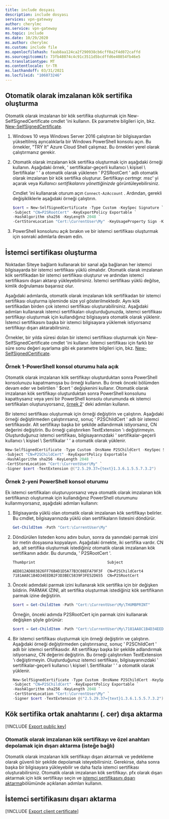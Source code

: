 ```yaml
---
title: include dosyası
description: include dosyası
services: vpn-gateway
author: cherylmc
ms.service: vpn-gateway
ms.topic: include
ms.date: 10/29/2020
ms.author: cherylmc
ms.custom: include file
ms.openlocfilehash: faab8aa124ca2f290938cb6cff0a2f4d072caffd
ms.sourcegitcommit: 73fb48074c4c91c3511d5bcdffd6e40854fb46e5
ms.translationtype: MT
ms.contentlocale: tr-TR
ms.lasthandoff: 03/31/2021
ms.locfileid: "106073246"
---
```

## <a name="create-a-self-signed-root-certificate"></a><a name="rootcert"></a>Otomatik olarak imzalanan kök sertifika oluşturma

Otomatik olarak imzalanan bir kök sertifika oluşturmak için New-SelfSignedCertificate cmdlet 'ini kullanın. Ek parametre bilgileri için, bkz. [New-SelfSignedCertificate](/powershell/module/pkiclient/new-selfsignedcertificate).

1. Windows 10 veya Windows Server 2016 çalıştıran bir bilgisayardan yükseltilmiş ayrıcalıklarla bir Windows PowerShell konsolu açın. Bu örnekler, "TRY It" Azure Cloud Shell çalışmaz. Bu örnekleri yerel olarak çalıştırmanız gerekir.
1. Otomatik olarak imzalanan kök sertifika oluşturmak için aşağıdaki örneği kullanın. Aşağıdaki örnek, ' sertifikalar-geçerli kullanıcı \ kişisel \ Sertifikalar ' ' a otomatik olarak yüklenen ' P2SRootCert ' adlı otomatik olarak imzalanan bir kök sertifika oluşturur. Sertifikayı *certmgr. msc*' yi açarak veya *Kullanıcı sertifikalarını yönettiğinizde* görüntüleyebilirsiniz.

   Cmdlet 'ini kullanarak oturum açın `Connect-AzAccount` . Ardından, gerekli değişikliklerle aşağıdaki örneği çalıştırın.

   ```powershell
   $cert = New-SelfSignedCertificate -Type Custom -KeySpec Signature `
   -Subject "CN=P2SRootCert" -KeyExportPolicy Exportable `
   -HashAlgorithm sha256 -KeyLength 2048 `
   -CertStoreLocation "Cert:\CurrentUser\My" -KeyUsageProperty Sign -KeyUsage CertSign
   ```

1. PowerShell konsolunu açık bırakın ve bir istemci sertifikası oluşturmak için sonraki adımlarla devam edin.

## <a name="generate-a-client-certificate"></a><a name="clientcert"></a>İstemci sertifikası oluşturma

Noktadan Siteye bağlantı kullanarak bir sanal ağa bağlanan her istemci bilgisayarda bir istemci sertifikası yüklü olmalıdır. Otomatik olarak imzalanan kök sertifikadan bir istemci sertifikası oluşturur ve ardından istemci sertifikasını dışarı aktarıp yükleyebilirsiniz. İstemci sertifikası yüklü değilse, kimlik doğrulaması başarısız olur. 

Aşağıdaki adımlarda, otomatik olarak imzalanan kök sertifikadan bir istemci sertifikası oluşturma işleminde size yol gösterilmektedir. Aynı kök sertifikadan birden çok istemci sertifikası oluşturabilirsiniz. Aşağıdaki adımları kullanarak istemci sertifikaları oluşturduğunuzda, istemci sertifikası sertifikayı oluşturmak için kullandığınız bilgisayara otomatik olarak yüklenir. İstemci sertifikasını başka bir istemci bilgisayara yüklemek istiyorsanız sertifikayı dışarı aktarabilirsiniz.

Örnekler, bir yılda süresi dolan bir istemci sertifikası oluşturmak için New-SelfSignedCertificate cmdlet 'ini kullanır. İstemci sertifikası için farklı bir süre sonu değeri ayarlama gibi ek parametre bilgileri için, bkz. [New-SelfSignedCertificate](/powershell/module/pkiclient/new-selfsignedcertificate).

### <a name="example-1---powershell-console-session-still-open"></a>Örnek 1-PowerShell konsol oturumu hala açık

Otomatik olarak imzalanan kök sertifikayı oluşturduktan sonra PowerShell konsolunuzu kapatmamışsa bu örneği kullanın. Bu örnek önceki bölümden devam eder ve belirtilen ' $cert ' değişkenini kullanır. Otomatik olarak imzalanan kök sertifikayı oluşturduktan sonra PowerShell konsolunu kapattıysanız veya yeni bir PowerShell konsolu oturumunda ek istemci sertifikaları oluşturuyorsanız, [örnek 2](#ex2)' deki adımları kullanın.

Bir istemci sertifikası oluşturmak için örneği değiştirin ve çalıştırın. Aşağıdaki örneği değiştirmeden çalıştırırsanız, sonuç ' P2SChildCert ' adlı bir istemci sertifikasıdır.  Alt sertifikayı başka bir şekilde adlandırmak istiyorsanız, CN değerini değiştirin. Bu örneği çalıştırırken TextExtension 'ı değiştirmeyin. Oluşturduğunuz istemci sertifikası, bilgisayarınızdaki ' sertifikalar-geçerli kullanıcı \ kişisel \ Sertifikalar ' ' a otomatik olarak yüklenir.

```powershell
New-SelfSignedCertificate -Type Custom -DnsName P2SChildCert -KeySpec Signature `
-Subject "CN=P2SChildCert" -KeyExportPolicy Exportable `
-HashAlgorithm sha256 -KeyLength 2048 `
-CertStoreLocation "Cert:\CurrentUser\My" `
-Signer $cert -TextExtension @("2.5.29.37={text}1.3.6.1.5.5.7.3.2")
```

### <a name="example-2---new-powershell-console-session"></a><a name="ex2"></a>Örnek 2-yeni PowerShell konsol oturumu

Ek istemci sertifikaları oluşturuyorsanız veya otomatik olarak imzalanan kök sertifikanızı oluşturmak için kullandığınız PowerShell oturumunu kullanmıyorsanız, aşağıdaki adımları kullanın:

1. Bilgisayarda yüklü olan otomatik olarak imzalanan kök sertifikayı belirler. Bu cmdlet, bilgisayarınızda yüklü olan sertifikaların listesini döndürür.

   ```powershell
   Get-ChildItem -Path "Cert:\CurrentUser\My"
   ```

1. Döndürülen listeden konu adını bulun, sonra da yanındaki parmak izini bir metin dosyasına kopyalayın. Aşağıdaki örnekte, iki sertifika vardır. CN adı, alt sertifika oluşturmak istediğiniz otomatik olarak imzalanan kök sertifikanın adıdır. Bu durumda, ' P2SRootCert '.

   ```
   Thumbprint                                Subject
  
   AED812AD883826FF76B4D1D5A77B3C08EFA79F3F  CN=P2SChildCert4
   7181AA8C1B4D34EEDB2F3D3BEC5839F3FE52D655  CN=P2SRootCert
   ```

1. Önceki adımdaki parmak izini kullanarak kök sertifika için bir değişken bildirin. PARMAK IZINI, alt sertifika oluşturmak istediğiniz kök sertifikanın parmak izine değiştirin.

   ```powershell
   $cert = Get-ChildItem -Path "Cert:\CurrentUser\My\THUMBPRINT"
   ```

   Örneğin, önceki adımda P2SRootCert için parmak izini kullanarak değişken şöyle görünür:

   ```powershell
   $cert = Get-ChildItem -Path "Cert:\CurrentUser\My\7181AA8C1B4D34EEDB2F3D3BEC5839F3FE52D655"
   ```

1. Bir istemci sertifikası oluşturmak için örneği değiştirin ve çalıştırın. Aşağıdaki örneği değiştirmeden çalıştırırsanız, sonuç ' P2SChildCert ' adlı bir istemci sertifikasıdır. Alt sertifikayı başka bir şekilde adlandırmak istiyorsanız, CN değerini değiştirin. Bu örneği çalıştırırken TextExtension 'ı değiştirmeyin. Oluşturduğunuz istemci sertifikası, bilgisayarınızdaki ' sertifikalar-geçerli kullanıcı \ kişisel \ Sertifikalar ' ' a otomatik olarak yüklenir.

   ```powershell
   New-SelfSignedCertificate -Type Custom -DnsName P2SChildCert -KeySpec Signature `
   -Subject "CN=P2SChildCert" -KeyExportPolicy Exportable `
   -HashAlgorithm sha256 -KeyLength 2048 `
   -CertStoreLocation "Cert:\CurrentUser\My" `
   -Signer $cert -TextExtension @("2.5.29.37={text}1.3.6.1.5.5.7.3.2")
   ```

## <a name="export-the-root-certificate-public-key-cer"></a><a name="cer"></a>Kök sertifika ortak anahtarını (. cer) dışa aktarma

[!INCLUDE [Export public key](vpn-gateway-certificates-export-public-key-include.md)]

### <a name="export-the-self-signed-root-certificate-and-private-key-to-store-it-optional"></a>Otomatik olarak imzalanan kök sertifikayı ve özel anahtarı depolamak için dışarı aktarma (isteğe bağlı)

Otomatik olarak imzalanan kök sertifikayı dışarı aktarmak ve yedekleme olarak güvenli bir şekilde depolamak isteyebilirsiniz. Gerekirse, daha sonra başka bir bilgisayara yükleyebilir ve daha fazla istemci sertifikası oluşturabilirsiniz. Otomatik olarak imzalanan kök sertifikayı. pfx olarak dışarı aktarmak için kök sertifikayı seçin ve [istemci sertifikasını dışarı aktarma](#clientexport)bölümünde açıklanan adımları kullanın.

## <a name="export-the-client-certificate"></a><a name="clientexport"></a>İstemci sertifikasını dışarı aktarma

[!INCLUDE [Export client certificate](vpn-gateway-certificates-export-client-cert-include.md)]
